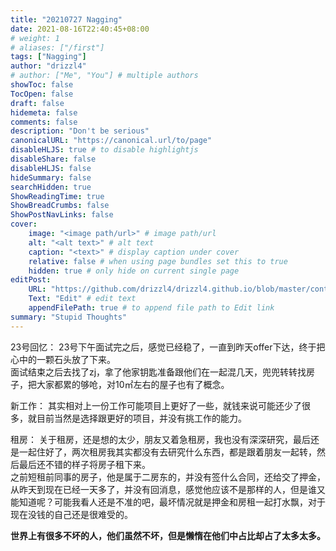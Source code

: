 ```yaml
---
title: "20210727 Nagging"
date: 2021-08-16T22:40:45+08:00
# weight: 1
# aliases: ["/first"]
tags: ["Nagging"]
author: "drizzl4"
# author: ["Me", "You"] # multiple authors
showToc: false
TocOpen: false
draft: false
hidemeta: false
comments: false
description: "Don't be serious"
canonicalURL: "https://canonical.url/to/page"
disableHLJS: true # to disable highlightjs
disableShare: false
disableHLJS: false
hideSummary: false
searchHidden: true
ShowReadingTime: true
ShowBreadCrumbs: false
ShowPostNavLinks: false
cover:
    image: "<image path/url>" # image path/url
    alt: "<alt text>" # alt text
    caption: "<text>" # display caption under cover
    relative: false # when using page bundles set this to true
    hidden: true # only hide on current single page
editPost:
    URL: "https://github.com/drizzl4/drizzl4.github.io/blob/master/content"
    Text: "Edit" # edit text
    appendFilePath: true # to append file path to Edit link
summary: "Stupid Thoughts"
---
```

23号回忆：
        23号下午面试完之后，感觉已经稳了，一直到昨天offer下达，终于把心中的一颗石头放了下来。  
        面试结束之后去找了zj，拿了他家钥匙准备跟他们在一起混几天，兜兜转转找房子，把大家都累的够呛，对10㎡左右的屋子也有了概念。  

新工作：
        其实相对上一份工作可能项目上更好了一些，就钱来说可能还少了很多，就目前当然是选择跟更好的项目，并没有挑工作的能力。  

租房：
        关于租房，还是想的太少，朋友又着急租房，我也没有深深研究，最后还是一起住好了，两次租房我其实都没有去研究什么东西，都是跟着朋友一起转，然后最后还不错的样子将房子租下来。  
        之前短租前同事的房子，他是属于二房东的，并没有签什么合同，还给交了押金，从昨天到现在已经一天多了，并没有回消息，感觉他应该不是那样的人，但是谁又能知道呢？可能我看人还是不准的吧，最坏情况就是押金和房租一起打水飘，对于现在没钱的自己还是很难受的。  

**世界上有很多不坏的人，他们虽然不坏，但是懒惰在他们中占比却占了太多太多。**

